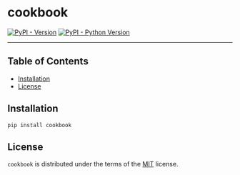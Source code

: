 # cookbook

[![PyPI - Version](https://img.shields.io/pypi/v/cookbook.svg)](https://pypi.org/project/cookbook)
[![PyPI - Python Version](https://img.shields.io/pypi/pyversions/cookbook.svg)](https://pypi.org/project/cookbook)

-----

## Table of Contents

- [Installation](#installation)
- [License](#license)

## Installation

```console
pip install cookbook
```

## License

`cookbook` is distributed under the terms of the [MIT](https://spdx.org/licenses/MIT.html) license.

